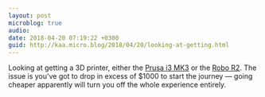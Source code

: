 ```yaml
---
layout: post
microblog: true
audio: 
date: 2018-04-20 07:19:22 +0300
guid: http://kaa.micro.blog/2018/04/20/looking-at-getting.html
---
```

Looking at getting a 3D printer,  either the [Prusa i3 MK3](https://shop.prusa3d.com/en/3d-printers/181-original-prusa-i3-mk3-3d-printer.html) or the [Robo R2](https://robo3d.com/products/robo-r2). The issue is you've got to drop in excess of $1000 to start the journey — going cheaper apparently will turn you off the whole experience entirely.

